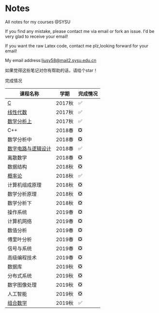 # Notes
All notes for my courses @SYSU

If you find any mistake, please contact me via email or fork an issue. I'd be very glad to receive your email!

If you want the raw Latex code, contact me plz,looking forward for your email!

My email address:liusy58@mail2.sysu.edu.cn


如果觉得这些笔记对你有帮助的话，请给个star！

完成情况


|课程名称|学期|完成情况|
|-|-|-|
|[C](https://github.com/liusy58/Notes/tree/master/C)|2017秋|✅|
|[线性代数](https://github.com/liusy58/Notes/tree/master/%E7%BA%BF%E6%80%A7%E4%BB%A3%E6%95%B0)|2017秋|✅|
|[数学分析上](https://github.com/liusy58/Notes/tree/master/%E6%95%B0%E5%AD%A6%E5%88%86%E6%9E%90%E4%B8%8A)|2017秋|✅|
|C++|2018春|❎|
|数学分析中|2018春|❎|
|[数字电路与逻辑设计](https://github.com/liusy58/Notes/tree/master/%E6%95%B0%E5%AD%97%E7%94%B5%E8%B7%AF%E4%B8%8E%E9%80%BB%E8%BE%91%E8%AE%BE%E8%AE%A1)|2018春|✅|
|离散数学|2018春|❎|
|数据结构|2018秋|❎|
|[概率论](https://github.com/liusy58/Notes/tree/master/%E6%A6%82%E7%8E%87%E8%AE%BA)|2018秋|✅|
|计算机组成原理|2018秋|❎|
|数学分析原理|2018秋|❎|
|数学分析下|2018秋|❎|
|操作系统|2019春|❎|
|计算机网络|2019春|❎|
|数值分析|2019春|❎|
|傅里叶分析|2019春|❎|
|信号与系统|2019春|❎|
|高级编程技术|2019春|❎|
|数据库|2019秋|❎|
|分布式系统|2019秋|❎|
|数字图像处理|2019秋|❎|
|人工智能|2019秋|❎|
|[组合数学](https://github.com/liusy58/Notes/tree/master/%E7%BB%84%E5%90%88%E6%95%B0%E5%AD%A6)|2019秋|✅|



